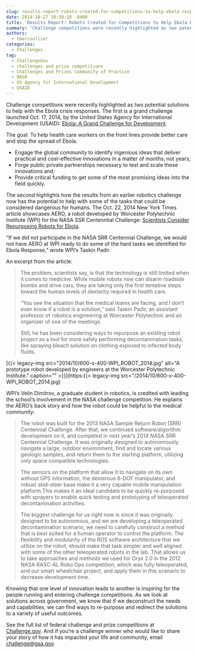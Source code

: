 ```yaml
---
slug: results-report-robots-created-for-competitions-to-help-ebola-response
date: 2014-10-27 10:50:18 -0400
title: 'Results Report: Robots Created for Competitions to Help Ebola Response'
summary: 'Challenge competitions were recently highlighted as two potential solutions to help with the Ebola crisis responses. The first is a grand challenge launched Oct. 17, 2014, by the United States Agency for International Development (USAID): Ebola: A Grand Challenge for Development. The goal: To help health care workers on the front lines provide better care and stop'
authors:
  - tmarcoullier
categories:
  - Challenges
tag:
  - ChallengeGov
  - challenges and prize competitions
  - Challenges and Prizes Community of Practice
  - NASA
  - US Agency for International Development
  - USAID
---
```


Challenge competitions were recently highlighted as two potential solutions to help with the Ebola crisis responses. The first is a grand challenge launched Oct. 17, 2014, by the United States Agency for International Development (USAID): [Ebola: A Grand Challenge for Development](http://www.usaid.gov/grandchallenges/ebola).

The goal: To help health care workers on the front lines provide better care and stop the spread of Ebola.

  * Engage the global community to identify ingenious ideas that deliver practical and cost-effective innovations in a matter of months, not years;
  * Forge public private partnerships necessary to test and scale these innovations and;
  * Provide critical funding to get some of the most promising ideas into the field quickly.

The second highlights how the results from an earlier robotics challenge now has the potential to help with some of the tasks that could be considered dangerous for humans. The Oct. 22, 2014 New York Times article showcases AERO, a robot developed by Worcester Polytechnic Institute (WPI) for the NASA SSR Centenntial Challenge: [Scientists Consider Repurposing Robots for Ebola](http://www.nytimes.com/2014/10/23/science/scientists-consider-repurposing-robots-for-ebola.html?_r=0).

&#8220;If we did not participate in the NASA SRR Centennial Challenge, we would not have AERO at WPI ready to do some of the hard tasks we identified for Ebola Response,&#8221; wrote WPI&#8217;s Taskin Padir.

An excerpt from the article:

> The problem, scientists say, is that the technology is still limited when it comes to medicine. While mobile robots now can disarm roadside bombs and drive cars, they are taking only the first tentative steps toward the human levels of dexterity required in health care.
> 
> &#8220;You see the situation that the medical teams are facing, and I don’t even know if a robot is a solution,&#8221; said Taskin Padir, an assistant professor of robotics engineering at Worcester Polytechnic and an organizer of one of the meetings.
> 
> Still, he has been considering ways to repurpose an existing robot project as a tool for more safely performing decontamination tasks, like spraying bleach solution on clothing exposed to infected body fluids.

[{{< legacy-img src="2014/10/600-x-400-WPI\_ROBOT\_2014.jpg" alt="A prototype robot developed by engineers at the Worcester Polytechnic Institute." caption="" >}}](https:{{< legacy-img src="/2014/10/600-x-400-WPI_ROBOT_2014.jpg) 

 

WPI&#8217;s Velin Dimitrov, a graduate student in robotics, is credited with leading the school&#8217;s involvement in the NASA challenge competition. He explains the AERO&#8217;s back story and how the robot could be helpful to the medical community:

> The robot was built for the 2013 NASA Sample Return Robot (SRR) Centennial Challenge. After that, we continued software/algorithm development on it, and competed in next year’s 2014 NASA SRR Centennial Challenge. It was originally designed to autonomously navigate a large, outdoor environment, find and locate various geologic samples, and return them to the starting platform, utilizing only space compatible technologies.
> 
> The sensors on the platform that allow it to navigate on its own without GPS information, the dexterous 6-DOF manipulator, and robust skid-steer base make it a very capable mobile manipulation platform.This makes it an ideal candidate to be quickly re-purposed with sprayers to enable quick testing and prototyping of teleoperated decontamination activities.
> 
> The biggest challenge for us right now is since it was originally designed to be autonomous, and we are developing a teleoperated decontamination scenario, we need to carefully construct a method that is best suited for a human operator to control the platform. The flexibility and modularity of the ROS software architecture that we utilize on the robot, should make that task simpler and well aligned with some of the other teleoperated robots in the lab. That allows us to take approaches and methods we used for Oryx 2.0 in the 2012 NASA RASC-AL Robo Ops competition, which was fully teleoperated, and our smart wheelchair project, and apply them in this scenario to decrease development time.

Knowing that one level of innovation leads to another is inspiring for the people running and entering challenge competitions. As we look at solutions across government, we know that if we deconstruct the needs and capabilities, we can find ways to re-purpose and redirect the solutions to a variety of useful outcomes.

See the full list of federal challenge and prize competitions at [Challenge.gov](https://www.challenge.gov/list/). And if you&#8217;re a challenge winner who would like to share your story of how it has impacted your life and community, email <challenge@gsa.gov>.